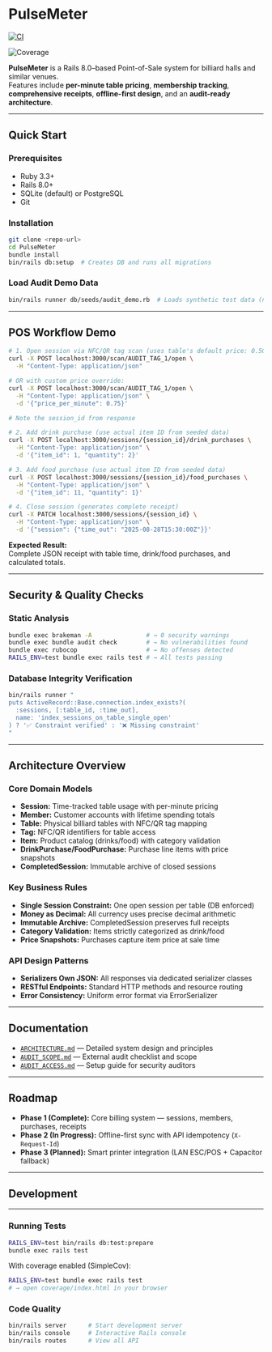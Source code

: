 # PulseMeter

[![CI](https://github.com/1mposer/PulseMeter/actions/workflows/ci.yml/badge.svg)](https://github.com/1mposer/PulseMeter/actions/workflows/ci.yml)

![Coverage](https://img.shields.io/badge/coverage-local-lightgrey)


**PulseMeter** is a Rails 8.0–based Point-of-Sale system for billiard halls and similar venues.  
Features include **per-minute table pricing**, **membership tracking**, **comprehensive receipts**, **offline-first design**, and an **audit-ready architecture**.

---

##  Quick Start

### Prerequisites
- Ruby 3.3+
- Rails 8.0+
- SQLite (default) or PostgreSQL
- Git

### Installation
```bash
git clone <repo-url>
cd PulseMeter
bundle install
bin/rails db:setup  # Creates DB and runs all migrations
```

### Load Audit Demo Data
```bash
bin/rails runner db/seeds/audit_demo.rb  # Loads synthetic test data (no real customer info)
```

---

##  POS Workflow Demo

```bash
# 1. Open session via NFC/QR tag scan (uses table's default price: 0.50)
curl -X POST localhost:3000/scan/AUDIT_TAG_1/open \
  -H "Content-Type: application/json"

# OR with custom price override:
curl -X POST localhost:3000/scan/AUDIT_TAG_1/open \
  -H "Content-Type: application/json" \
  -d '{"price_per_minute": 0.75}'

# Note the session_id from response

# 2. Add drink purchase (use actual item ID from seeded data)
curl -X POST localhost:3000/sessions/{session_id}/drink_purchases \
  -H "Content-Type: application/json" \
  -d '{"item_id": 1, "quantity": 2}'

# 3. Add food purchase (use actual item ID from seeded data)
curl -X POST localhost:3000/sessions/{session_id}/food_purchases \
  -H "Content-Type: application/json" \
  -d '{"item_id": 11, "quantity": 1}'

# 4. Close session (generates complete receipt)
curl -X PATCH localhost:3000/sessions/{session_id} \
  -H "Content-Type: application/json" \
  -d '{"session": {"time_out": "2025-08-28T15:30:00Z"}}'
```

**Expected Result:**  
Complete JSON receipt with table time, drink/food purchases, and calculated totals.

---

##  Security & Quality Checks

### Static Analysis
```bash
bundle exec brakeman -A               # → 0 security warnings
bundle exec bundle audit check        # → No vulnerabilities found
bundle exec rubocop                   # → No offenses detected
RAILS_ENV=test bundle exec rails test # → All tests passing
```

### Database Integrity Verification
```bash
bin/rails runner "
puts ActiveRecord::Base.connection.index_exists?(
  :sessions, [:table_id, :time_out],
  name: 'index_sessions_on_table_single_open'
) ? '✅ Constraint verified' : '❌ Missing constraint'
"
```

---

##  Architecture Overview

### Core Domain Models
- **Session:** Time-tracked table usage with per-minute pricing
- **Member:** Customer accounts with lifetime spending totals
- **Table:** Physical billiard tables with NFC/QR tag mapping
- **Tag:** NFC/QR identifiers for table access
- **Item:** Product catalog (drinks/food) with category validation
- **DrinkPurchase/FoodPurchase:** Purchase line items with price snapshots
- **CompletedSession:** Immutable archive of closed sessions

### Key Business Rules
- **Single Session Constraint:** One open session per table (DB enforced)
- **Money as Decimal:** All currency uses precise decimal arithmetic
- **Immutable Archive:** CompletedSession preserves full receipts
- **Category Validation:** Items strictly categorized as drink/food
- **Price Snapshots:** Purchases capture item price at sale time

### API Design Patterns
- **Serializers Own JSON:** All responses via dedicated serializer classes
- **RESTful Endpoints:** Standard HTTP methods and resource routing
- **Error Consistency:** Uniform error format via ErrorSerializer

---

##  Documentation

- [`ARCHITECTURE.md`](./ARCHITECTURE.md) — Detailed system design and principles
- [`AUDIT_SCOPE.md`](./AUDIT_SCOPE.md) — External audit checklist and scope
- [`AUDIT_ACCESS.md`](./AUDIT_ACCESS.md) — Setup guide for security auditors

---

## Roadmap

- **Phase 1 (Complete):** Core billing system — sessions, members, purchases, receipts
- **Phase 2 (In Progress):** Offline-first sync with API idempotency (`X-Request-Id`)
- **Phase 3 (Planned):** Smart printer integration (LAN ESC/POS + Capacitor fallback)

---

##  Development

---

### Running Tests
```bash
RAILS_ENV=test bin/rails db:test:prepare
bundle exec rails test
```
With coverage enabled (SimpleCov):
```bash
RAILS_ENV=test bundle exec rails test
# → open coverage/index.html in your browser
```

### Code Quality
```bash
bin/rails server      # Start development server
bin/rails console     # Interactive Rails console
bin/rails routes      # View all API
```
